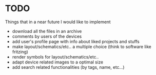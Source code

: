 # TODO

Things that in a near future I would like to implement

 - download all the files in an archive
 - comments by users of the devices
 - add user's profile page with info about liked projects and stuffs
 - make layout/schematics/etc.. a multiple choice (think to software like fritzing)
 - render symbols for layout/schematics/etc.. 
 - adapt device related images to a optimal size
 - add search related functionalities (by tags, name, etc...)
